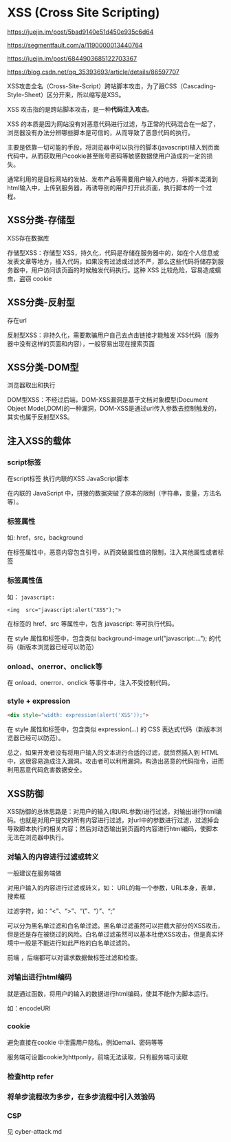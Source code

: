# XSS (Cross Site Scripting)

<https://juejin.im/post/5bad9140e51d450e935c6d64>

<https://segmentfault.com/a/1190000013440764>

<https://juejin.im/post/6844903685122703367>

<https://blog.csdn.net/qq_35393693/article/details/86597707>

XSS攻击全名（Cross-Site-Script）跨站脚本攻击，为了跟CSS（Cascading-Style-Sheet）区分开来，所以缩写是XSS。

XSS 攻击指的是跨站脚本攻击，是一种**代码注入攻击**。

XSS 的本质是因为网站没有对恶意代码进行过滤，与正常的代码混合在一起了，浏览器没有办法分辨哪些脚本是可信的，从而导致了恶意代码的执行。

主要是依靠一切可能的手段，将浏览器中可以执行的脚本(javascript)植入到页面代码中，从而获取用户cookie甚至账号密码等敏感数据使用户造成的一定的损失。

通常利用的是目标网站的发帖、发布产品等需要用户输入的地方，将脚本混淆到html输入中，上传到服务器，再诱导别的用户打开此页面，执行脚本的一个过程。

## XSS分类-存储型

XSS存在数据库

存储型XSS：存储型 XSS，持久化，代码是存储在服务器中的，如在个人信息或发表文章等地方，插入代码，如果没有过滤或过滤不严，那么这些代码将储存到服务器中，用户访问该页面的时候触发代码执行。这种 XSS 比较危险，容易造成蠕虫，盗窃 cookie

## XSS分类-反射型

存在url

反射型XSS：非持久化，需要欺骗用户自己去点击链接才能触发 XSS代码（服务器中没有这样的页面和内容），一般容易出现在搜索页面

## XSS分类-DOM型

浏览器取出和执行

DOM型XSS：不经过后端，DOM-XSS漏洞是基于文档对象模型(Document Objeet Model,DOM)的一种漏洞，DOM-XSS是通过url传入参数去控制触发的，其实也属于反射型XSS。

## 注入XSS的载体

### script标签

在script标签 执行内联的XSS JavaScript脚本

在内联的 JavaScript 中，拼接的数据突破了原本的限制（字符串，变量，方法名等）。

### 标签属性

如: href，src，background

在标签属性中，恶意内容包含引号，从而突破属性值的限制，注入其他属性或者标签

### 标签属性值

如： `javascript:`

`<img  src="javascript:alert("XSS");">`

在标签的 href、src 等属性中，包含 javascript: 等可执行代码。

在 style 属性和标签中，包含类似 background-image:url("javascript:..."); 的代码（新版本浏览器已经可以防范）

### onload、onerror、onclick等

在 onload、onerror、onclick 等事件中，注入不受控制代码。

### style + expression

```html
<div style="width: expression(alert('XSS'));">
```

在 style 属性和标签中，包含类似 expression(...) 的 CSS 表达式代码（新版本浏览器已经可以防范）。

总之，如果开发者没有将用户输入的文本进行合适的过滤，就贸然插入到 HTML 中，这很容易造成注入漏洞。攻击者可以利用漏洞，构造出恶意的代码指令，进而利用恶意代码危害数据安全。

## XSS防御

XSS防御的总体思路是：对用户的输入(和URL参数)进行过滤，对输出进行html编码。也就是对用户提交的所有内容进行过滤，对url中的参数进行过滤，过滤掉会导致脚本执行的相关内容；然后对动态输出到页面的内容进行html编码，使脚本无法在浏览器中执行。

### 对输入的内容进行过滤或转义

一般建议在服务端做

对用户输入的内容进行过滤或转义，如： URL的每一个参数，URL本身，表单，搜索框

过滤字符，如：“<”、“>”、“(”、“）”、“;”

可以分为黑名单过滤和白名单过滤。黑名单过滤虽然可以拦截大部分的XSS攻击，但是还是存在被绕过的风险。白名单过滤虽然可以基本杜绝XSS攻击，但是真实环境中一般是不能进行如此严格的白名单过滤的。

前端 ，后端都可以对请求数据做标签过滤和检查。

### 对输出进行html编码

就是通过函数，将用户的输入的数据进行html编码，使其不能作为脚本运行。

如：encodeURI

### cookie

避免直接在cookie 中泄露用户隐私，例如email、密码等等

服务端可设置cookie为httponly，前端无法读取，只有服务端可读取

### 检查http refer

### 将单步流程改为多步，在多步流程中引入效验码

### CSP

见 cyber-attack.md

